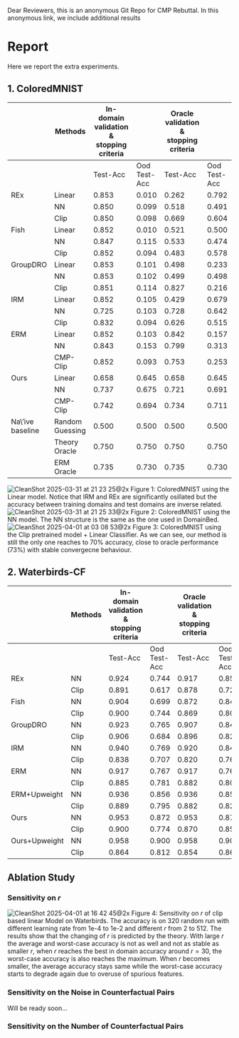 Dear Reviewers, this is an anonymous Git Repo for CMP Rebuttal. In this anonymous link, we include additional results 
# Report
Here we report the extra experiments.
## 1. ColoredMNIST

|                  | Methods         | In-domain validation & stopping criteria |              | Oracle validation & stopping criteria |              |
|------------------|-----------------|------------------------------------------|--------------|---------------------------------------|--------------|
|                  |                 | Test-Acc                                 | Ood Test-Acc | Test-Acc                              | Ood Test-Acc |
| REx              | Linear          | 0.853                                    | 0.010        | 0.262                                 | 0.792        |
|                  | NN              | 0.850                                    | 0.099        | 0.518                                 | 0.491        |
|                  | Clip            | 0.850                                    | 0.098        | 0.669                                 | 0.604        |
| Fish             | Linear          | 0.852                                    | 0.010        | 0.521                                 | 0.500        |
|                  | NN              | 0.847                                    | 0.115        | 0.533                                 | 0.474        |
|                  | Clip            | 0.852                                    | 0.094        | 0.483                                 | 0.578        |
| GroupDRO         | Linear          | 0.853                                    | 0.101        | 0.498                                 | 0.233        |
|                  | NN              | 0.853                                    | 0.102        | 0.499                                 | 0.498        |
|                  | Clip            | 0.851                                    | 0.114        | 0.827                                 | 0.216        |
| IRM              | Linear          | 0.852                                    | 0.105        | 0.429                                 | 0.679        |
|                  | NN              | 0.725                                    | 0.103        | 0.728                                 | 0.642        |
|                  | Clip            | 0.832                                    | 0.094        | 0.626                                 | 0.515        |
| ERM              | Linear          | 0.852                                    | 0.103        | 0.842                                 | 0.157        |
|                  | NN              | 0.843                                    | 0.153        | 0.799                                 | 0.313        |
|                  | CMP-Clip        | 0.852                                    | 0.093        | 0.753                                 | 0.253        |
| Ours             | Linear          | 0.658                                    | 0.645        | 0.658                                 | 0.645        |
|                  | NN              | 0.737                                    | 0.675        | 0.721                                 | 0.691        |
|                  | CMP-Clip        | 0.742                                    | 0.694        | 0.734                                 | 0.711        |
| Na\’ive baseline | Random Guessing | 0.500                                    | 0.500        | 0.500                                 | 0.500        |
|                  | Theory Oracle   | 0.750                                    | 0.750        | 0.750                                 | 0.750        |
|                  | ERM Oracle      | 0.735                                    | 0.730        | 0.735                                 | 0.730        |

![CleanShot 2025-03-31 at 21 23 25@2x](https://github.com/user-attachments/assets/5c34d80d-144c-4254-b755-93fc8884f6ca)
Figure 1: ColoredMNIST using the Linear model. Notice that IRM and REx are significantly osillated but the accuracy between training domains and test domains are inverse related.
![CleanShot 2025-03-31 at 21 25 33@2x](https://github.com/user-attachments/assets/b69ca6b8-c318-4b9d-8a61-00241558964e)
Figure 2: ColoredMNIST using the NN model. The NN structure is the same as the one used in DomainBed. 
![CleanShot 2025-04-01 at 03 08 53@2x](https://github.com/user-attachments/assets/a0e9d003-1df0-4739-9c3b-9b30dbb287c3)
Figure 3: ColoredMNIST using the Clip pretrained model + Linear Classifier. As we can see, our method is still the only one reaches to 70% accuracy, close to oracle performance (73%) with stable convergecne behaviour.

## 2. Waterbirds-CF
|               | Methods | In-domain validation & stopping criteria |              | Oracle validation & stopping criteria |              |
|---------------|---------|------------------------------------------|--------------|---------------------------------------|--------------|
|               |         | Test-Acc                                 | Ood Test-Acc | Test-Acc                              | Ood Test-Acc |
| REx           | NN      | 0.924                                    | 0.744        | 0.917                                 | 0.855        |
|               | Clip    | 0.891                                    | 0.617        | 0.878                                 | 0.729        |
| Fish          | NN      | 0.904                                    | 0.699        | 0.872                                 | 0.843        |
|               | Clip    | 0.900                                    | 0.744        | 0.869                                 | 0.805        |
| GroupDRO      | NN      | 0.923                                    | 0.765        | 0.907                                 | 0.842        |
|               | Clip    | 0.906                                    | 0.684        | 0.896                                 | 0.827        |
| IRM           | NN      | 0.940                                    | 0.769        | 0.920                                 | 0.849        |
|               | Clip    | 0.838                                    | 0.707        | 0.820                                 | 0.767        |
| ERM           | NN      | 0.917                                    | 0.767        | 0.917                                 | 0.767        |
|               | Clip    | 0.885                                    | 0.781        | 0.882                                 | 0.800        |
| ERM+Upweight  | NN      | 0.936                                    | 0.856        | 0.936                                 | 0.856        |
|               | Clip    | 0.889                                    | 0.795        | 0.882                                 | 0.829        |
| Ours          | NN      | 0.953                                    | 0.872        | 0.953                                 | 0.872        |
|               | Clip    | 0.900                                    | 0.774        | 0.870                                 | 0.853        |
| Ours+Upweight | NN      | 0.958                                    | 0.900        | 0.958                                 | 0.900        |
|               | Clip    | 0.864                                    | 0.812        | 0.854                                 | 0.860        |


## Ablation Study

### Sensitivity on $r$
![CleanShot 2025-04-01 at 16 42 45@2x](https://github.com/user-attachments/assets/2505dc34-7b6a-4ce4-bcdc-f0fbbd84be4c)
Figure 4: Sensitivity on $r$ of clip based linear Model on Waterbirds. The accuracy is on 320 random run with different learning rate from 1e-4 to 1e-2 and different $r$ from 2 to 512. The results show that the changing of $r$ is predicted by the theory. With large $r$ the average and worst-case accuracy is not as well and not as stable as smaller $r$, when $r$ reaches the best in domain accuracy around $r=30$, the worst-case accuracy is also reaches the maximum. When $r$ becomes smaller, the average accuracy stays same while the worst-case accuracy starts to degrade again due to overuse of spurious features.
### Sensitivity on the Noise in Counterfactual Pairs
Will be ready soon...
### Sensitivity on the Number of Counterfactual Pairs

